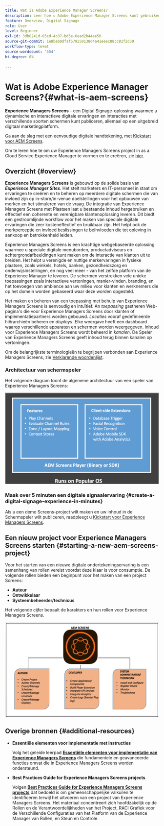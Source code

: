 ```yaml
---
title: Wat is Adobe Experience Manager Screens?
description: Leer hoe u Adobe Experience Manager Screens kunt gebruiken - een oplossing voor digitale handtekeningen - waarmee u dynamische en interactieve digitale ervaringen en interacties kunt publiceren met verschillende soorten schermen, allemaal op een uitgebreid digitaal marketingplatform.
feature: Overview, Digital Signage
role: User
level: Beginner
exl-id: 3db8241d-03ed-4c87-bd3e-0ead2b44ae50
source-git-commit: 1e8beb9dfaf579250138d4a41eeec88cc81f2d39
workflow-type: tm+mt
source-wordcount: '554'
ht-degree: 0%

---
```


# Wat is Adobe Experience Manager Screens?{#what-is-aem-screens}

**Experience Managers Screens** - een Digital Signage-oplossing waarmee u dynamische en interactieve digitale ervaringen en interacties met verschillende soorten schermen kunt publiceren, allemaal op een uitgebreid digitaal marketingplatform.

Ga aan de slag met een eenvoudige digitale handtekening, met [Kickstart voor AEM Screens](kickstart-for-aem-screens.md).

Om te leren hoe te om uw Experience Managers Screens project in as a Cloud Service Experience Manager te vormen en te creëren, zie [hier](https://experienceleague.adobe.com/en/docs/experience-manager-screens/using/about-guide).

## Overzicht {#overview}

**Experience Managers Screens** is gebouwd op de solide basis van ***Experience Manager Sites***. Het stelt marketers en IT-personeel in staat om ervaringen te creëren en te beheren op meerdere digitale schermen die van invloed zijn op in-store/in-venue doelstellingen voor het opbouwen van merken en het stimuleren van de vraag. De integratie van Experience Managers Screens met Plaatsen laat u bestaande inhoud hergebruiken en effectief een coherente en verenigbare klantenoplossing leveren. Dit biedt een gestroomlijnde workflow voor het maken van speciale digitale ervaringen die zeer kosteneffectief en bruikbaar zijn. Het helpt ook de merkperceptie en invloed beslissingen te beïnvloeden die tot opleving in aankoop en betrokkenheid leiden.

Experience Managers Screens is een krachtige webgebaseerde oplossing waarmee u speciale digitale menuborden, productadviseurs en achtergrondafbeeldingen kunt maken om de interactie van klanten uit te breiden. Het helpt u verenigde en nuttige merkervaringen in fysieke plaatsen, zoals winkels, hotels, banken, gezondheidszorg en onderwijsinstellingen, en nog veel meer - van het zelfde platform van de Experience Manager te leveren. De schermen verstrekken vele unieke toepassingen zoals interactieve vertoningen, manier-vinden, branding, en het toevoegen van ambience aan uw milieu voor klanten en werknemers die op het domein worden gebaseerd waar deze worden opgesteld.

Het maken en beheren van een toepassing met behulp van Experience Managers Screens is eenvoudig en intuïtief. An *toepassing* gastheren Web-pagina&#39;s die voor Experience Managers Screens door klanten of implementatiepartners worden gebouwd. *Locaties* vooraf gedefinieerde hiërarchieën beheren en *displays*. Elke weergave heeft een dashboard waarop verschillende apparaten en schermen worden weergegeven. Inhoud voor Experience Managers Screens wordt beheerd in *kanalen*. De Speler van Experience Managers Screens geeft inhoud terug binnen kanalen op vertoningen.

Om de belangrijkste terminologieën te begrijpen verbonden aan Experience Managers Screens, zie [Verklarende woordenlijst](screens-glossary.md).

### Architectuur van schermspeler

Het volgende diagram toont de algemene architectuur van een speler van Experience Managers Screens:

![chlimage_1-29](assets/chlimage_1-29.png)

### Maak over 5 minuten een digitale signaalervaring {#create-a-digital-signage-experience-in-minutes}

Als u een demo Screens-project wilt maken en uw inhoud in de Schermspeler wilt publiceren, raadpleegt u [Kickstart voor Experience Managers Screens](kickstart-for-aem-screens.md).

## Een nieuw project voor Experience Managers Screens starten {#starting-a-new-aem-screens-project}

Voor het starten van een nieuwe digitale ondertekeningservaring is een samenhang van rollen vereist voordat deze klaar is voor consumptie. De volgende rollen bieden een beginpunt voor het maken van een project Screens:

* **Auteur**
* **Ontwikkelaar**
* **Systeembeheerder/technicus**

Het volgende cijfer bepaalt de karakters en hun rollen voor Experience Managers Screens.

![chlimage_1-30](assets/chlimage_1-30.png)


## Overige bronnen {#additional-resources}

* **Essentiële elementen voor implementatie met instructies**

  Volg het geleide leerpad **[Essentiële elementen voor implementatie van Experience Managers Screens](https://experienceleague.adobe.com/?launch=AEM-7a)** die fundamentele en geavanceerde functies omvat die in Experience Managers Screens worden ondersteund.

* **Best Practices Guide for Experience Managers Screens projects**

  Volgen **[Best Practices Guide for Experience Managers Screens projects](/help/using/about-guide.md)** dat bedoeld is om gemeenschappelijke valkuilen te identificeren terwijl het uitvoeren van een project van Experience Managers Screens. Het materiaal concentreert zich hoofdzakelijk op de Rollen en de Verantwoordelijkheden van het Project, RACI Grafiek voor de Verschillende Configuraties van het Platform van de Experience Manager van Rollen, en Steun en Controle.

<!-- DEAD LINK * **New Adobe Customer Support Experience**

   Follow **[Customer One for Enterprise Help](https://docs.adobe.com/content/help/en/customer-one/using/home.htmlhome.html#)** to learn more about Admin Console Support tickets. -->
